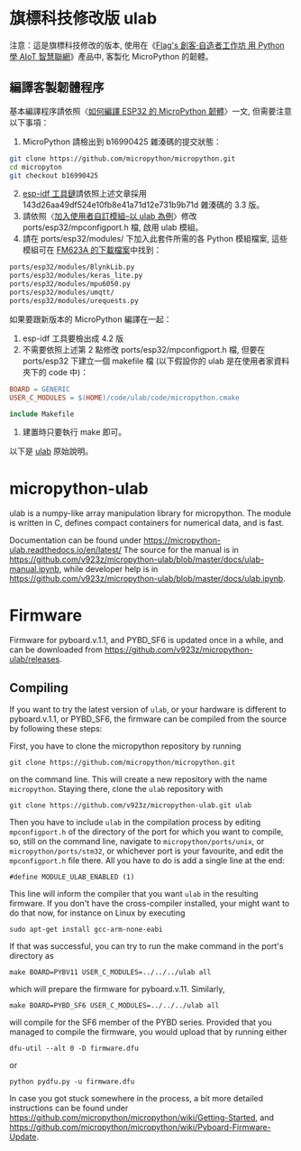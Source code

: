 # 旗標科技修改版 ulab

注意：這是旗標科技修改的版本, 使用在《[Flag's 創客‧自造者工作坊 用 Python 學 AIoT 智慧聯網](https://www.flag.com.tw/books/product/FM623A)》產品中, 客製化 MicroPython 的韌體。

## 編譯客製韌體程序

基本編譯程序請依照〈[如何編譯 ESP32 的 MicroPython 韌體](https://hackmd.io/ELwKGJYTSq--7MRaOOuGyQ?view)〉一文, 但需要注意以下事項：

1. MicroPython 請檢出到 b16990425 雜湊碼的提交狀態：

```bash
git clone https://github.com/micropython/micropython.git
cd micropyton
git checkout b16990425
```

2. [esp-idf 工具鏈](https://hackmd.io/ELwKGJYTSq--7MRaOOuGyQ?view#%E6%BA%96%E5%82%99-ESP-IDF-%E5%B7%A5%E5%85%B7%E9%8F%88)請依照上述文章採用 143d26aa49df524e10fb8e41a71d12e731b9b71d 雜湊碼的 3.3 版。
3. 請依照〈[加入使用者自訂模組–以 ulab 為例](https://hackmd.io/ELwKGJYTSq--7MRaOOuGyQ?view#%E5%8A%A0%E5%85%A5%E4%BD%BF%E7%94%A8%E8%80%85%E8%87%AA%E8%A8%82%E6%A8%A1%E7%B5%84%E2%80%93%E4%BB%A5-ulab-%E7%82%BA%E4%BE%8B)〉修改 ports/esp32/mpconfigport.h 檔, 啟用 ulab 模組。
4. 請在 ports/esp32/modules/ 下加入此套件所需的各 Python 模組檔案, 這些模組可在 [FM623A 的下載檔案](https://github.com/FlagTech/Python_AIoT_FM623A)中找到：
  ```bash
  ports/esp32/modules/BlynkLib.py
  ports/esp32/modules/keras_lite.py
  ports/esp32/modules/mpu6050.py
  ports/esp32/modules/umqtt/
  ports/esp32/modules/urequests.py  
  ```
  
如果要跟新版本的 MicroPython 編譯在一起：
1. esp-idf 工具要檢出成 4.2 版
2. 不需要依照上述第 2 點修改 ports/esp32/mpconfigport.h 檔, 但要在 ports/esp32 下建立一個 makefile 檔 (以下假設你的 ulab 是在使用者家資料夾下的 code 中)：

  ```makefile
  BOARD = GENERIC
  USER_C_MODULES = $(HOME)/code/ulab/code/micropython.cmake

  include Makefile
  ```
1. 建置時只要執行 make 即可。

以下是 [ulab](https://github.com/v923z/micropython-ulab) 原始說明。

# micropython-ulab

ulab is a numpy-like array manipulation library for micropython. 
The module is written in C, defines compact containers for numerical 
data, and is fast. 

Documentation can be found under https://micropython-ulab.readthedocs.io/en/latest/
The source for the manual is in https://github.com/v923z/micropython-ulab/blob/master/docs/ulab-manual.ipynb,
while developer help is in https://github.com/v923z/micropython-ulab/blob/master/docs/ulab.ipynb.

# Firmware

Firmware for pyboard.v.1.1, and PYBD_SF6 is updated once in a while, and can be downloaded 
from https://github.com/v923z/micropython-ulab/releases.

## Compiling

If you want to try the latest version of `ulab`, or your hardware is 
different to pyboard.v.1.1, or PYBD_SF6, the firmware can be compiled 
from the source by following these steps:

First, you have to clone the micropython repository by running 

```
git clone https://github.com/micropython/micropython.git
```
on the command line. This will create a new repository with the name `micropython`. Staying there, clone the `ulab` repository with 

```
git clone https://github.com/v923z/micropython-ulab.git ulab
```

Then you have to include `ulab` in the compilation process by editing `mpconfigport.h` of the directory of the port for which you want to compile, so, still on the command line, navigate to `micropython/ports/unix`, or `micropython/ports/stm32`, or whichever port is your favourite, and edit the `mpconfigport.h` file there. All you have to do is add a single line at the end: 

```
#define MODULE_ULAB_ENABLED (1)
```

This line will inform the compiler that you want `ulab` in the resulting firmware. If you don't have the cross-compiler installed, your might want to do that now, for instance on Linux by executing 

```
sudo apt-get install gcc-arm-none-eabi
```
If that was successful, you can try to run the make command in the port's directory as 
```
make BOARD=PYBV11 USER_C_MODULES=../../../ulab all
```
which will prepare the firmware for pyboard.v.11. Similarly, 
```
make BOARD=PYBD_SF6 USER_C_MODULES=../../../ulab all
```
will compile for the SF6 member of the PYBD series. Provided that you managed to compile the firmware, you would upload that by running
either
```
dfu-util --alt 0 -D firmware.dfu
```
or 
```
python pydfu.py -u firmware.dfu
```

In case you got stuck somewhere in the process, a bit more detailed instructions can be found under https://github.com/micropython/micropython/wiki/Getting-Started, and https://github.com/micropython/micropython/wiki/Pyboard-Firmware-Update.
